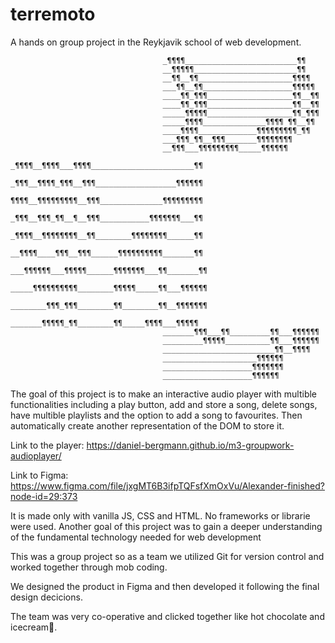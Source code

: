 # terremoto
A hands on group project in the Reykjavik school of web development.



                                      _¶¶¶¶_________________________¶¶
                                      __¶¶¶¶¶_______________________¶¶
                                      __¶¶__¶¶_____________________¶¶¶¶
                                      ___¶¶__¶¶____________________¶¶¶¶¶
                                      ____¶¶_¶¶¶___________________¶¶__¶¶
                                      ____¶¶_¶¶¶___________________¶¶__¶¶
                                      _____¶¶¶¶¶___________________¶¶_¶¶¶
                                      _____¶¶¶¶______________¶¶¶¶ ¶¶__¶¶
                                      ____¶¶¶¶_____________¶¶¶¶¶¶¶¶¶_¶¶
                                      ___¶¶¶_¶¶__¶¶¶_______¶¶¶¶¶¶¶¶
                                      __¶¶¶___¶¶¶¶¶¶¶¶¶_____¶¶¶¶¶¶
                                      _¶¶¶¶__¶¶¶¶___¶¶¶¶_______________________¶¶
                                      _¶¶¶__¶¶¶¶_¶¶¶__¶¶¶__________________¶¶¶¶¶¶
                                      ¶¶¶¶__¶¶¶¶¶¶¶¶¶__¶¶¶______________¶¶¶¶¶¶¶¶¶
                                      _¶¶¶__¶¶¶_¶¶__¶__¶¶¶___________¶¶¶¶¶¶¶___¶¶
                                      _¶¶¶¶__¶¶¶¶¶¶¶¶__¶¶________¶¶¶¶¶¶¶¶______¶¶
                                      __¶¶¶¶____¶¶¶__¶¶¶______¶¶¶¶¶¶¶¶¶¶_______¶¶
                                      ___¶¶¶¶¶¶___¶¶¶¶¶______¶¶¶¶¶¶¶___¶¶_______¶¶
                                      _____¶¶¶¶¶¶¶¶¶¶________¶¶¶¶¶_____¶¶___¶¶¶¶¶¶
                                      ________¶¶¶_¶¶¶________¶¶________¶¶__¶¶¶¶¶¶¶
                                      _______¶¶¶¶¶_¶¶________¶¶_____¶¶¶¶___¶¶¶¶¶
                                      _______¶¶¶___¶¶_________¶¶___¶¶¶¶¶¶
                                      _________¶¶¶¶¶__________¶¶___¶¶¶¶¶¶
                                      _________________________¶¶__¶¶¶¶
                                      _____________________¶¶¶¶¶¶
                                      ____________________¶¶¶¶¶¶¶
                                      ____________________¶¶¶¶¶¶


The goal of this project is to make an interactive audio player with multible functionalities including a play button, add and store a song, delete songs, have multible playlists and the option to add a song to favourites. Then automatically create another representation of the DOM to store it. 

Link to the player:
https://daniel-bergmann.github.io/m3-groupwork-audioplayer/


Link to Figma:
https://www.figma.com/file/jxgMT6B3ifpTQFsfXmOxVu/Alexander-finished?node-id=29:373

It is made only with vanilla JS, CSS and HTML. No frameworks or librarie were used. Another goal of this project was to gain a deeper understanding of the fundamental technology needed for web development

This was a group project so as a team we utilized Git for version control and worked together through mob coding. 

We designed the product in Figma and then developed it following the final design decicions. 

The team was very co-operative and clicked together like hot chocolate and icecream🍧.



